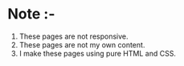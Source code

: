 # Note :-
1) These pages are not responsive.
2) These pages are not my own content.
3) I make these pages using pure HTML and CSS.
